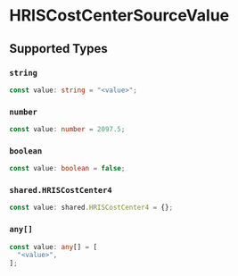 # HRISCostCenterSourceValue


## Supported Types

### `string`

```typescript
const value: string = "<value>";
```

### `number`

```typescript
const value: number = 2097.5;
```

### `boolean`

```typescript
const value: boolean = false;
```

### `shared.HRISCostCenter4`

```typescript
const value: shared.HRISCostCenter4 = {};
```

### `any[]`

```typescript
const value: any[] = [
  "<value>",
];
```

